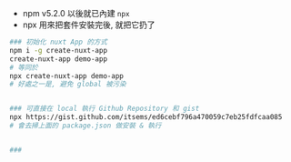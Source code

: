
- npm v5.2.0 以後就已內建 `npx`
- npx 用來把套件安裝完後, 就把它扔了

```bash
### 初始化 nuxt App 的方式
npm i -g create-nuxt-app
create-nuxt-app demo-app
# 等同於
npx create-nuxt-app demo-app
# 好處之一是, 避免 global 被污染


### 可直接在 local 執行 Github Repository 和 gist
npx https://gist.github.com/itsems/ed6cebf796a470059c7eb25fdfcaa085
# 會去掃上面的 package.json 做安裝 & 執行


### 
```
